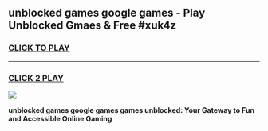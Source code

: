 
## unblocked games google games - Play Unblocked Gmaes & Free #xuk4z
<h3>
<a href="https://news.freeplayer.one?title=unblocked_games_google_games&ref=03M">CLICK TO PLAY</a></h3>
<hr>

<h3>
<a href="https://news.freeplayer.one?title=unblocked_games_google_games&ref=03M">CLICK 2 PLAY</a>
  
</h3>

<a href="https://news.freeplayer.one?title=unblocked_games_google_games&ref=03M"><img src="https://clearcache.store/games.png"></a>


**unblocked games google games games unblocked: Your Gateway to Fun and Accessible Online Gaming**
